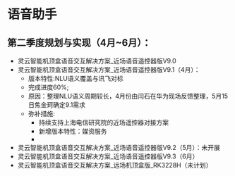 # 语音助手

## 第二季度规划与实现（4月~6月）：

* 灵云智能机顶盒语音交互解决方案_近场语音遥控器版V9.0 
* 灵云智能机顶盒语音交互解决方案_近场语音遥控器版V9.1（4月）：
    * 版本特性:NLU语义覆盖与讯飞对标
    * 完成进度60%;
    * 原因：整理NLU语义周期较长，4月份由闫石在华为现场反馈整理，5月15日焦金珂确定9.1需求
    * 弥补措施:
        * 持续支持上海电信研究院的近场遥控器对接方案
        * 新增版本特性：媒资服务
        * 
* 灵云智能机顶盒语音交互解决方案_近场语音遥控器版V9.2（5月）：未开展
* 灵云智能机顶盒语音交互解决方案_近场语音遥控器版V9.3（6月）
* 灵云智能机顶盒语音交互解决方案_远场机顶盒版_RK3228H（未计划）
